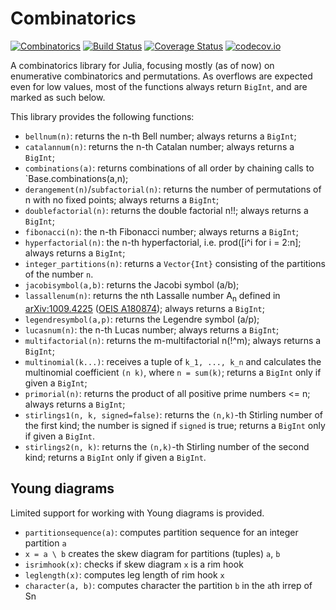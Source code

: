 # Combinatorics

[![Combinatorics](http://pkg.julialang.org/badges/Combinatorics_0.4.svg)](http://pkg.julialang.org/?pkg=Combinatorics&ver=0.4)
[![Build Status](https://travis-ci.org/JuliaLang/Combinatorics.jl.svg?branch=master)](https://travis-ci.org/JuliaLang/Combinatorics.jl)
[![Coverage Status](https://coveralls.io/repos/JuliaLang/Combinatorics.jl/badge.svg?branch=master&service=github)](https://coveralls.io/github/JuliaLang/Combinatorics.jl?branch=master)
[![codecov.io](https://codecov.io/github/JuliaLang/Combinatorics.jl/coverage.svg?branch=master)](https://codecov.io/github/JuliaLang/Combinatorics.jl?branch=master)

A combinatorics library for Julia, focusing mostly (as of now) on enumerative
combinatorics and permutations.  As overflows are expected even for low values,
most of the functions always return `BigInt`, and are marked as such below.

This library provides the following functions:
 - `bellnum(n)`: returns the n-th Bell number; always returns a `BigInt`;
 - `catalannum(n)`: returns the n-th Catalan number; always returns a `BigInt`;
 - `combinations(a)`: returns combinations of all order by chaining calls to `Base.combinations(a,n);
 - `derangement(n)`/`subfactorial(n)`: returns the number of permutations of n with no fixed points; always returns a `BigInt`;
 - `doublefactorial(n)`: returns the double factorial n!!; always returns a `BigInt`;
 - `fibonacci(n)`: the n-th Fibonacci number; always returns a `BigInt`;
 - `hyperfactorial(n)`: the n-th hyperfactorial, i.e. prod([i^i for i = 2:n]; always returns a `BigInt`;
 - `integer_partitions(n)`: returns a `Vector{Int}` consisting of the partitions of the number `n`.
 - `jacobisymbol(a,b)`: returns the Jacobi symbol (a/b);
 - `lassallenum(n)`: returns the nth Lassalle number A<sub>n</sub> defined in [arXiv:1009.4225](http://arxiv.org/abs/1009.4225) ([OEIS A180874](http://oeis.org/A180874)); always returns a `BigInt`;
 - `legendresymbol(a,p)`: returns the Legendre symbol (a/p);
 - `lucasnum(n)`: the n-th Lucas number; always returns a `BigInt`;
 - `multifactorial(n)`: returns the m-multifactorial n(!^m); always returns a `BigInt`;
 - `multinomial(k...)`: receives a tuple of `k_1, ..., k_n` and calculates the multinomial coefficient `(n k)`, where `n = sum(k)`; returns a `BigInt` only if given a `BigInt`;
 - `primorial(n)`: returns the product of all positive prime numbers <= n; always returns a `BigInt`;
 - `stirlings1(n, k, signed=false)`: returns the `(n,k)`-th Stirling number of the first kind; the number is signed if `signed` is true; returns a `BigInt` only if given a `BigInt`.
 - `stirlings2(n, k)`: returns the `(n,k)`-th Stirling number of the second kind; returns a `BigInt` only if given a `BigInt`.

Young diagrams
--------------
Limited support for working with Young diagrams is provided.

- `partitionsequence(a)`: computes partition sequence for an integer partition `a`
- `x = a \ b` creates the skew diagram for partitions (tuples) `a`, `b`
- `isrimhook(x)`: checks if skew diagram `x` is a rim hook
- `leglength(x)`: computes leg length of rim hook `x`
- `character(a, b)`: computes character the partition `b` in the `a`th irrep of Sn
